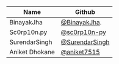 | Name            | Github                                               |
| --------------- | ---------------------------------------------------- |
| BinayakJha      | [@BinayakJha](https://github.com/BinayakJha).        |
| Sc0rp10n.py     | [@sc0rp10n-py](https://github.com/sc0rp10n-py)       |
| SurendarSingh   | [@SurendarSingh](https://github.com/SurendarSingh)   |
| Aniket Dhokane  | [@aniket7515](https://github.com/aniket7515)         |